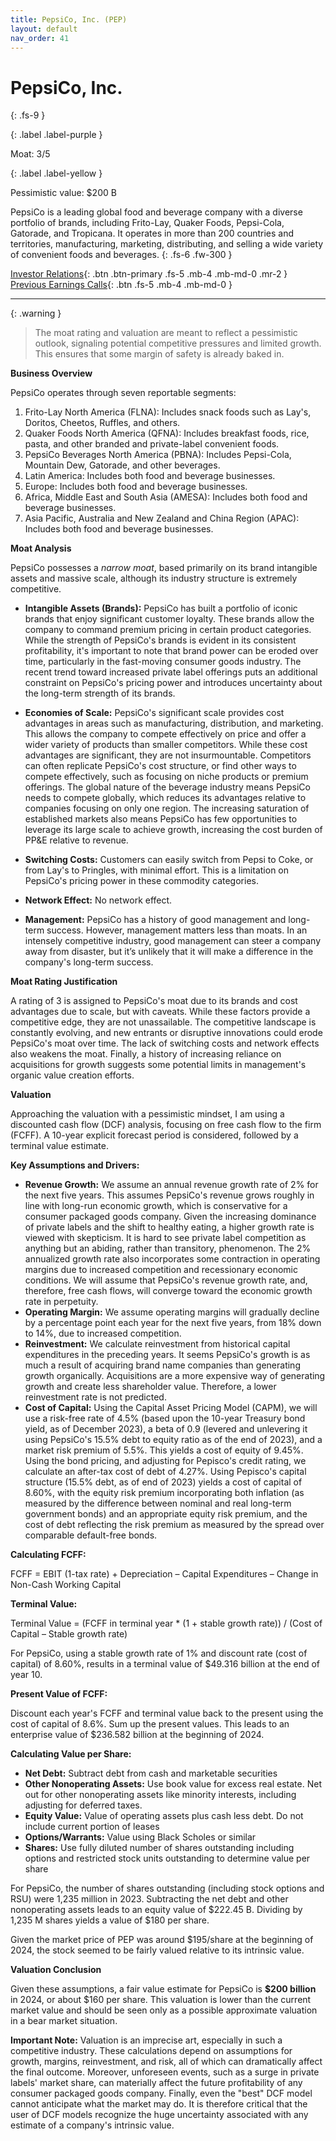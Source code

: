 ```yaml
---
title: PepsiCo, Inc. (PEP)
layout: default
nav_order: 41
---
```


# PepsiCo, Inc.
{: .fs-9 }

{: .label .label-purple }

Moat: 3/5

{: .label .label-yellow }

Pessimistic value: $200 B

PepsiCo is a leading global food and beverage company with a diverse portfolio of brands, including Frito-Lay, Quaker Foods, Pepsi-Cola, Gatorade, and Tropicana. It operates in more than 200 countries and territories, manufacturing, marketing, distributing, and selling a wide variety of convenient foods and beverages.
{: .fs-6 .fw-300 }

[Investor Relations](https://www.google.com/search?q=PEP+investor+relations){: .btn .btn-primary .fs-5 .mb-4 .mb-md-0 .mr-2 }
[Previous Earnings Calls](https://discountingcashflows.com/company/PEP/transcripts/){: .btn .fs-5 .mb-4 .mb-md-0 }

---

{: .warning } 
>The moat rating and valuation are meant to reflect a pessimistic outlook, signaling potential competitive pressures and limited growth. This ensures that some margin of safety is already baked in.


**Business Overview**

PepsiCo operates through seven reportable segments:

1.  Frito-Lay North America (FLNA): Includes snack foods such as Lay's, Doritos, Cheetos, Ruffles, and others.
2.  Quaker Foods North America (QFNA): Includes breakfast foods, rice, pasta, and other branded and private-label convenient foods.
3.  PepsiCo Beverages North America (PBNA): Includes Pepsi-Cola, Mountain Dew, Gatorade, and other beverages.
4.  Latin America: Includes both food and beverage businesses.
5.  Europe: Includes both food and beverage businesses.
6.  Africa, Middle East and South Asia (AMESA): Includes both food and beverage businesses.
7.  Asia Pacific, Australia and New Zealand and China Region (APAC): Includes both food and beverage businesses.

**Moat Analysis**

PepsiCo possesses a *narrow moat*, based primarily on its brand intangible assets and massive scale, although its industry structure is extremely competitive.

* **Intangible Assets (Brands):** PepsiCo has built a portfolio of iconic brands that enjoy significant customer loyalty. These brands allow the company to command premium pricing in certain product categories. While the strength of PepsiCo's brands is evident in its consistent profitability, it's important to note that brand power can be eroded over time, particularly in the fast-moving consumer goods industry.  The recent trend toward increased private label offerings puts an additional constraint on PepsiCo's pricing power and introduces uncertainty about the long-term strength of its brands.

* **Economies of Scale:** PepsiCo's significant scale provides cost advantages in areas such as manufacturing, distribution, and marketing. This allows the company to compete effectively on price and offer a wider variety of products than smaller competitors. While these cost advantages are significant, they are not insurmountable. Competitors can often replicate PepsiCo's cost structure, or find other ways to compete effectively, such as focusing on niche products or premium offerings. The global nature of the beverage industry means PepsiCo needs to compete globally, which reduces its advantages relative to companies focusing on only one region. The increasing saturation of established markets also means PepsiCo has few opportunities to leverage its large scale to achieve growth, increasing the cost burden of PP&E relative to revenue.

* **Switching Costs:** Customers can easily switch from Pepsi to Coke, or from Lay's to Pringles, with minimal effort. This is a limitation on PepsiCo's pricing power in these commodity categories.

* **Network Effect:** No network effect.

* **Management:** PepsiCo has a history of good management and long-term success.  However, management matters less than moats. In an intensely competitive industry, good management can steer a company away from disaster, but it’s unlikely that it will make a difference in the company's long-term success. 

**Moat Rating Justification**

A rating of 3 is assigned to PepsiCo's moat due to its brands and cost advantages due to scale,  but with caveats. While these factors provide a competitive edge, they are not unassailable. The competitive landscape is constantly evolving, and new entrants or disruptive innovations could erode PepsiCo's moat over time.  The lack of switching costs and network effects also weakens the moat. Finally, a history of increasing reliance on acquisitions for growth suggests some potential limits in management's organic value creation efforts.

**Valuation**

Approaching the valuation with a pessimistic mindset, I am using a discounted cash flow (DCF) analysis, focusing on free cash flow to the firm (FCFF).  A 10-year explicit forecast period is considered, followed by a terminal value estimate.

**Key Assumptions and Drivers:**

* **Revenue Growth:** We assume an annual revenue growth rate of 2% for the next five years. This assumes PepsiCo's revenue grows roughly in line with long-run economic growth, which is conservative for a consumer packaged goods company.  Given the increasing dominance of private labels and the shift to healthy eating, a higher growth rate is viewed with skepticism.  It is hard to see private label competition as anything but an abiding, rather than transitory, phenomenon. The 2% annualized growth rate also incorporates some contraction in operating margins due to increased competition and recessionary economic conditions.  We will assume that PepsiCo's revenue growth rate, and, therefore, free cash flows, will converge toward the economic growth rate in perpetuity.
* **Operating Margin:** We assume operating margins will gradually decline by a percentage point each year for the next five years, from 18% down to 14%, due to increased competition. 
* **Reinvestment:** We calculate reinvestment from historical capital expenditures in the preceding years. It seems PepsiCo's growth is as much a result of acquiring brand name companies than generating growth organically. Acquisitions are a more expensive way of generating growth and create less shareholder value. Therefore, a lower reinvestment rate is not predicted.
* **Cost of Capital:** Using the Capital Asset Pricing Model (CAPM), we will use a risk-free rate of 4.5% (based upon the 10-year Treasury bond yield, as of December 2023), a beta of 0.9 (levered and unlevering it using PepsiCo's 15.5% debt to equity ratio as of the end of 2023), and a market risk premium of 5.5%. This yields a cost of equity of 9.45%. Using the bond pricing, and adjusting for Pepisco's credit rating, we calculate an after-tax cost of debt of 4.27%. Using Pepisco's capital structure (15.5% debt, as of end of 2023) yields a cost of capital of 8.60%, with the equity risk premium incorporating both inflation (as measured by the difference between nominal and real long-term government bonds) and an appropriate equity risk premium, and the cost of debt reflecting the risk premium as measured by the spread over comparable default-free bonds.


**Calculating FCFF:**

FCFF = EBIT (1-tax rate) + Depreciation – Capital Expenditures – Change in Non-Cash Working Capital

**Terminal Value:**

Terminal Value = (FCFF in terminal year * (1 + stable growth rate)) / (Cost of Capital – Stable growth rate)

For PepsiCo, using a stable growth rate of 1% and discount rate (cost of capital) of 8.60%, results in a terminal value of \$49.316 billion at the end of year 10.


**Present Value of FCFF:**

Discount each year's FCFF and terminal value back to the present using the cost of capital of 8.6%.  Sum up the present values. This leads to an enterprise value of \$236.582 billion at the beginning of 2024.

**Calculating Value per Share:**

* **Net Debt:** Subtract debt from cash and marketable securities
* **Other Nonoperating Assets:**  Use book value for excess real estate. Net out for other nonoperating assets like minority interests, including adjusting for deferred taxes. 
* **Equity Value:** Value of operating assets plus cash less debt.  Do not include current portion of leases
* **Options/Warrants:** Value using Black Scholes or similar
* **Shares:** Use fully diluted number of shares outstanding including options and restricted stock units outstanding to determine value per share

For PepsiCo, the number of shares outstanding (including stock options and RSU) were 1,235 million in 2023.  Subtracting the net debt and other nonoperating assets leads to an equity value of  \$222.45 B.  Dividing by 1,235 M shares yields a value of $180 per share.

Given the market price of PEP was around $195/share at the beginning of 2024, the stock seemed to be fairly valued relative to its intrinsic value.

**Valuation Conclusion**

Given these assumptions, a fair value estimate for PepsiCo is **$200 billion** in 2024, or about $160 per share. This valuation is lower than the current market value and should be seen only as a possible approximate valuation in a bear market situation.

**Important Note:** Valuation is an imprecise art, especially in such a competitive industry.  These calculations depend on assumptions for growth, margins, reinvestment, and risk, all of which can dramatically affect the final outcome.  Moreover, unforeseen events, such as a surge in private labels' market share, can materially affect the future profitability of any consumer packaged goods company.  Finally, even the "best" DCF model cannot anticipate what the market may do. It is therefore critical that the user of DCF models recognize the huge uncertainty associated with any estimate of a company's intrinsic value.